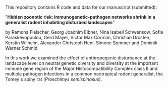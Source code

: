 This repository contains R code and data for our manuscript (submitted):

"__Hidden zoonotic risk: immunogenetic-pathogen networks shrink in a generalist rodent inhabiting disturbed landscapes__"

by Ramona Fleischer, Georg Joachim Eibner, Nina Isabell Schwensow, Sofia Paraskevopoulou, Gerd Mayer, Victor Max Corman, Christian Drosten, Kerstin Wilhelm, 
Alexander Christoph Heni, Simone Sommer and Dominik Werner Schmid

In this work we examined the effect of anthropogenic disturbance at the landscape level on neutral genetic diversity and diversity at the important immune gene region of the 
Major Histocompatibility Complex class II and multiple pathogen infections in a common neotropical rodent generalist, the Tomey's spiny rat (_Proechimys semispinosus_).
